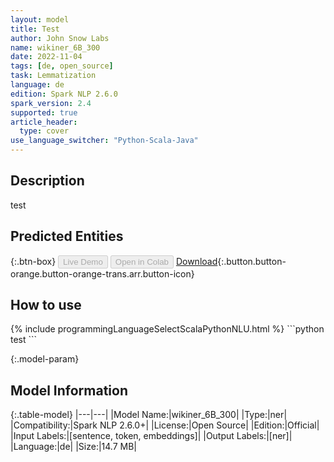 ```yaml
---
layout: model
title: Test
author: John Snow Labs
name: wikiner_6B_300
date: 2022-11-04
tags: [de, open_source]
task: Lemmatization
language: de
edition: Spark NLP 2.6.0
spark_version: 2.4
supported: true
article_header:
  type: cover
use_language_switcher: "Python-Scala-Java"
---
```


## Description

test

## Predicted Entities



{:.btn-box}
<button class="button button-orange" disabled>Live Demo</button>
<button class="button button-orange" disabled>Open in Colab</button>
[Download](https://s3.amazonaws.com/models-hub-auxdata/public/models/wikiner_6B_300_de_2.6.0_2.4_1667575337878.zip){:.button.button-orange.button-orange-trans.arr.button-icon}

## How to use



<div class="tabs-box" markdown="1">
{% include programmingLanguageSelectScalaPythonNLU.html %}
```python
test
```

</div>

{:.model-param}
## Model Information

{:.table-model}
|---|---|
|Model Name:|wikiner_6B_300|
|Type:|ner|
|Compatibility:|Spark NLP 2.6.0+|
|License:|Open Source|
|Edition:|Official|
|Input Labels:|[sentence, token, embeddings]|
|Output Labels:|[ner]|
|Language:|de|
|Size:|14.7 MB|